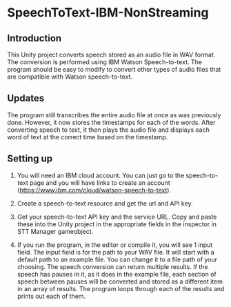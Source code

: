 # SpeechToText-IBM-NonStreaming
## Introduction

This Unity project converts speech stored as an audio file in WAV format. The conversion is performed using IBM Watson Speech-to-text. The program should be easy to modify to convert other types of audio files that are compatible with Watson speech-to-text.

## Updates
The program still transcribes the entire audio file at once as was previously done. However, it now stores the timestamps for each of the words. After converting speech to text, it then plays the audio file and displays each word of text at the correct time based on the timestamp.


## Setting up

1) You will need an IBM cloud account. You can just go to the speech-to-text page and you will have links to create an account (https://www.ibm.com/cloud/watson-speech-to-text).



2) Create a speech-to-text resource and get the url and API key.



3) Get your speech-to-text API key and the service URL. Copy and paste these into the Unity project in the appropriate fields in the inspector in STT Manager gameobject. 



4) If you run the program, in the editor or compile it, you will see 1 input field. The input field is for the path to your WAV file. It will start with a default path to an example file. You can change it to a file path of your choosing. The speech conversion can return multiple results. If the speech has pauses in it, as it does in the example file, each section of speech between pauses will be converted and stored as a different item in an array of results. The program loops through each of the results and prints out each of them.

